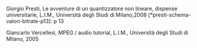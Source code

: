 
[^roberto-diem-tigani]: Roberto Diem Tigani, Custodi del suono. Un secolo e mezzo di storia della riproduzione sonora, 2012 Varese Zecchini Editore.
[^young]: Enciclopedia Treccani al seguente url consultato il 9/04/2018 *https://www.treccani.it/Fenciclopedia/thomas-young*
[^taylor-and-walton]: THOMAS YOUNG, Course of Lectures on Natura1 Philosophy and the Mechanical Arts, Taylor and Walton, London, 1845, lecture XXXI, pp. 288-289.)
[^ampiezza-onda]: consultato 20 settembre 2018 Enciclopedia Treccani url: *http://www.treccani.it/enciclopedia/ampiezza/*
[^luca-cerchiari-p12-13]: Luca Cerchiari "Il disco: musica tecnologia mercato", cap.1,pp 12-13, Luca Cerchiari – Milano, Sansoni. C2001
[^fred-gaisberg]: Fred Gaisberg, The Music Goes Around. Macmillian, New York, 1942; trad. it. La musica e il disco, F.lli Bocca, Milano, 1949 pp. 15-16.
[^luca-cerchiari-p17]: p. 17
[^roberto-diem-tigani-p258-259]: pp 258-259
[^roberto-diem-tigani-p57-58]: op.cit. pp 57-58
[^roberto-diem-tigani-p174]: p 174
[^le-garzantine]: voce alta fedeltà p. 16 Le Garzantine 2012
[^immagini-grammofono-portatile-pubblicita]: link consultato 30 aprile 2019 *ebay.it*
[^roberto-diem-tigani-p222]: p 222
[^immagini-45-giri-mangiadischi]: tratte da collezione privata
[^g-haus]: G. HAUS, Corso di informatica applicata alla musica, pdf URL consultato il 14/06/2018 disponibile sul sito  *http://www.lim.di.unimi.it/teaching/materials_pdf/MIDI2.pdf*
[^virtual-standard-technology]: Virtual Standard Technology è un protocollo implementato da Steinberg per i plug in, che assegna ai MIDI strumenti virtuali e effetti.
[^asio]: ASIO è un driver audio per specifico uso professionale, con performance superiori ai driver audio tradizionali.


[^roberto-diemg-igani-p173]: Tigani p 173

[^owsinski-produttori]: <!-- inserisci-pagina -->

<!-- Fonti Immagini !-->
[^immagine-fonoautografo-1]: tratto da classicasenzafrontiere.wordpress dove è disponibile anache il video del fonoautografo in funzione.
[^immagine-berliner]: immagine Berliner link consultato 30 aprile 2019 url: *https://www.stradeejay.it/emil-berliner-dal-grammofono-ai-vinili/*
[^chris-middleton]: Chris Middleton, The complete guide to digital audio, 2003 Course Technology PTR, p.16
[^immagine-microfono-a-condensatore-1]: immagine microfono a condensatore tratto da Collezione Radio Nelson Microfonia - Tecnologia link consultato 30 aprile 2019 *http://collezioneradionelson.blogspot.com/p/microfonia-telefonia.html?m=1*
[^immagine-microfono-a-condensatore-2]: Radio Nelson
[^immagine-microfono-a-condensatore-3]: microfono a condensatore 3 link consultato 30 aprile 2019 Ebay
[^immagine-telegraphone]: immagine telegraphone link consultato 30 aprile 2019 *ssplprints.com*
[^immagine-puntina]: link consultato 30 aprile 2019
[^vinile-ingrandito]: link consultato 30 aprile 2019 okdishi.it *okdischi.it*
[^immagine-schema-hifi]: tratto da Le Garzantine 2012 p. 17
[^immagini-grammofono-portatile]: tratto da collezione privata
[^immagine-registratore-a-filo-metallico]: Immagini registratore a filo link consultato 30 aprile 2019 Webster Chicago
[^immagini-lettore-audio-cassette]: tratto da collezione privata
[^immagine-discman]: tratto da collezione privata
[^immagine-lettura-riproduzione-disco]: tratta da: Le Garzantine 2012
[^immagine-dcc]: link consultato 30 aprile 2019 *wikipedia.org*
[^immagine-dat]: link consultato 30 aprile 2019 tratto da collezione privata
[^massimiliano-salfi]: M. SALFI, Il MIDI, presentazione in formato pdf per il corso di Informatica musicale, Università degli Studi di Catania, Dipartimento di matematica e informatica
[^immagine-grafofono]: Immagine fonografo link consultato 30 aprile 2019 ebay.com

Giorgio Presti, Le avventure di un quantizzatore non lineare, dispense universitarie, L.I.M., Università degli Studi di Milano,2008
[*presti-schema-valori-bitrate-p13]: p 13

Giancarlo Vercellesi, MPEG / audio tutorial, L.I.M., Università degli Studi di Milano, 2005
[^schema-bitrate-p17]: p 17
